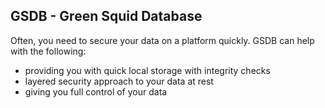 ## GSDB - Green Squid Database

Often, you need to secure your data on a platform quickly.
GSDB can help with the following:

* providing you with quick local storage with integrity checks
* layered security approach to your data at rest
* giving you full control of your data
